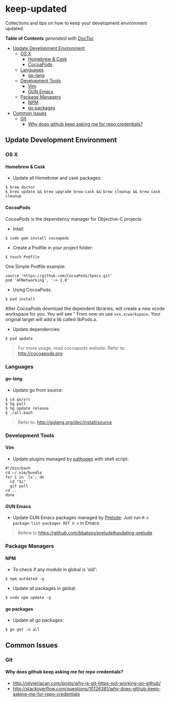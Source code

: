 keep-updated
============

Collections and tips on how to keep your development environment updated.

<!-- START doctoc generated TOC please keep comment here to allow auto update -->
<!-- DON'T EDIT THIS SECTION, INSTEAD RE-RUN doctoc TO UPDATE -->
**Table of Contents**  *generated with [DocToc](http://doctoc.herokuapp.com/)*

- [Update Development Environment](#update-development-environment)
  - [OS X](#os-x)
    - [Homebrew & Cask](#homebrew-&-cask)
    - [CocoaPods](#CocoaPods)
  - [Languages](#languages)
    - [go-lang](#go-lang)
  - [Development Tools](#development-tools)
    - [Vim](#vim)
    - [GUN Emacs](#gun-emacs)
  - [Package Managers](#package-managers)
    - [NPM](#npm)
    - [go packages](#go-packages)
- [Common Issues](#common-issues)
  - [Git](#git)
    - [Why does github keep asking me for repo credentials?](#why-does-github-keep-asking-me-for-repo-credentials)

<!-- END doctoc generated TOC please keep comment here to allow auto update -->



## Update Development Environment

### OS X

#### Homebrew & Cask

- Update all Homebrew and cask packages:
```shell
$ brew doctor
$ brew update && brew upgrade brew-cask && brew cleanup && brew cask cleanup
```

#### CocoaPods
CocoaPods is the dependency manager for Objective-C projects:

- Intall:
```shell
$ sudo gem install cocoapods
```

- Create a Podfile in your project folder:
```shell
$ touch Podfile
```
One Simple Podfile example:
```shell
source 'https://github.com/CocoaPods/Specs.git'
pod 'AFNetworking', '~> 1.0'
```

- Using CocoaPods:
```shell
$ pod install
```
After CocoaPods download the dependent libraries, will create a new xcode workspace for you. You will see " From now on use `xxx.xcworkspace`. Your original target will add a lib called libPods.a.

- Update dependencies:
```shell
$ pod update
```
>For more usage, read cocoapods website.
>Refer to: http://cocoapods.org

### Languages

#### go-lang

- Update go from source:
```shell
$ cd go/src
$ hg pull
$ hg update release
$ ./all.bash
```
> Refer to: http://golang.org/doc/install/source

### Development Tools

#### Vim

- Update plugins managed by [pathogen](https://github.com/tpope/vim-pathogen) with shell script:
```shell
#!/bin/bash
cd ~/.vim/bundle
for i in `ls`; do
  cd "$i"
  git pull
cd ..
done
```

#### GUN Emacs

- Update GUN Emacs packages managed by [Prelude](https://github.com/bbatsov/prelude):
  Just run `M-x package-list-packages RET U x` in Emacs

> Refere to https://github.com/bbatsov/prelude#updating-prelude

### Package Managers

#### NPM

- To check if any module in global is 'old':
```shell
$ npm outdated -g
```

- Update all packages in global:
```shell
$ sudo npm update -g
```

#### go packages

- Update all go packages:
```shell
$ go get -u all
```

## Common Issues

### Git

#### Why does github keep asking me for repo credentials?

- http://olivierlacan.com/posts/why-is-git-https-not-working-on-github/
- http://stackoverflow.com/questions/10126381/why-does-github-keep-asking-me-for-repo-credentials
